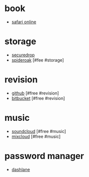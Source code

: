 # book
+ [safari online](https://www.safaribooksonline.com)

# storage
+ [securedrop](https://securedrop.org)
+ [spideroak](https://spideroak.com) [#fee #storage]

# revision
+ [github](https://github.com) [#free #revision]
+ [bitbucket](https://bitbucket.org) [#free #revision]

# music
+ [soundcloud](https://soundcloud.com) [#free #music]
+ [mixcloud](https://mixcloud.com) [#free #music]

# password manager
+ [dashlane](https://www.dashlane.com/)
